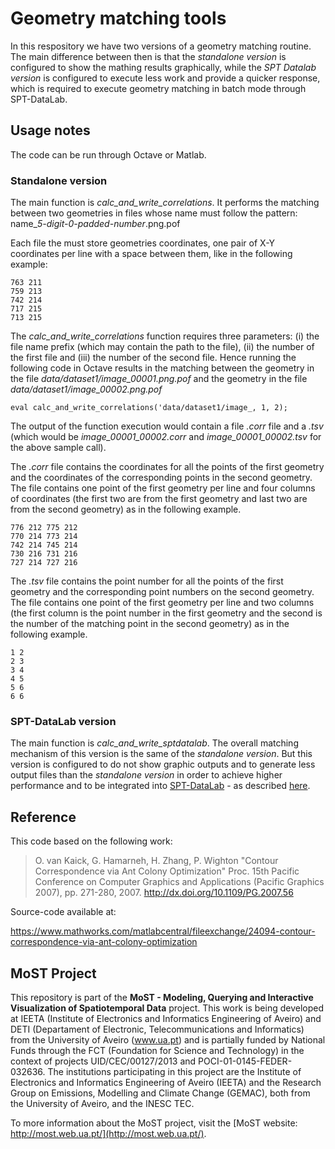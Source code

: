 # Geometry matching tools

In this respository we have two versions of a geometry matching routine. The main difference between then is that the *standalone version* is configured to show the mathing results graphically, while the *SPT Datalab version* is configured to execute less work and provide a quicker response, which is required to execute geometry matching in batch mode through SPT-DataLab.

## Usage notes

The code can be run through Octave or Matlab.

### Standalone version

The main function is *calc_and_write_correlations*. It performs the matching between two geometries in files whose name must follow the pattern: name_*5-digit-0-padded-number*.png.pof

Each file the must store geometries coordinates, one pair of X-Y coordinates per line with a space between them, like in the following example:

```
763 211
759 213
742 214
717 215
713 215
```

The *calc_and_write_correlations* function requires three parameters: (i) the file name prefix (which may contain the path to the file), (ii) the number of the first file and (iii) the number of the second file. Hence running the following code in Octave results in the matching between the geometry in the file *data/dataset1/image_00001.png.pof* and the geometry in the file *data/dataset1/image_00002.png.pof*

```
eval calc_and_write_correlations('data/dataset1/image_, 1, 2);
```

The output of the function execution would contain a file *.corr* file and a *.tsv* (which would be *image_00001_00002.corr* and *image_00001_00002.tsv* for the above sample call).

The *.corr* file contains the coordinates for all the points of the first geometry and the coordinates of the corresponding points in the second geometry. The file contains one point of the first geometry per line and four columns of coordinates (the first two are from the first geometry and last two are from the second geometry) as in the following example.

```
776 212 775 212
770 214 773 214
742 214 745 214
730 216 731 216
727 214 727 216
```

The *.tsv* file contains the point number for all the points of the first geometry and the corresponding point numbers on the second geometry. The file contains one point of the first geometry per line and two columns (the first column is the point number in the first geometry and the second is the number of the matching point in the second geometry) as in the following example.

```
1 2
2 3
3 4
4 5
5 6
6 6
```


### SPT-DataLab version

The main function is *calc_and_write_sptdatalab*. The overall matching mechanism of this version is the same of the *standalone version*. But this version is configured to do not show graphic outputs and to generate less output files than the *standalone version* in order to achieve higher performance and to be integrated into [SPT-DataLab](https://github.com/most-ieeta/SPT-DataLab) - as described [here](https://github.com/most-ieeta/SPT-DataLab). 

## Reference

This code based on the following work: 

> O. van Kaick, G. Hamarneh, H. Zhang, P. Wighton
"Contour Correspondence via Ant Colony Optimization"
Proc. 15th Pacific Conference on Computer Graphics and Applications (Pacific Graphics 2007), pp. 271-280, 2007.
http://dx.doi.org/10.1109/PG.2007.56

Source-code available at:

https://www.mathworks.com/matlabcentral/fileexchange/24094-contour-correspondence-via-ant-colony-optimization




## MoST Project

This repository is part of the **MoST - Modeling, Querying and Interactive Visualization of Spatiotemporal Data** project. This work is being developed at IEETA (Institute of Electronics and Informatics Engineering of Aveiro) and DETI (Departament of Electronic, Telecommunications and Informatics) from the University of Aveiro (www.ua.pt) and is partially funded by National Funds through the FCT (Foundation for Science and Technology) in the context of projects UID/CEC/00127/2013 and POCI-01-0145-FEDER-032636. The institutions participating in this project are the Institute of Electronics and Informatics Engineering of Aveiro (IEETA) and the Research Group on Emissions, Modelling and Climate Change (GEMAC), both from the University of Aveiro, and the INESC TEC.

To more information about the MoST project, visit the [MoST website: http://most.web.ua.pt/](http://most.web.ua.pt/).
